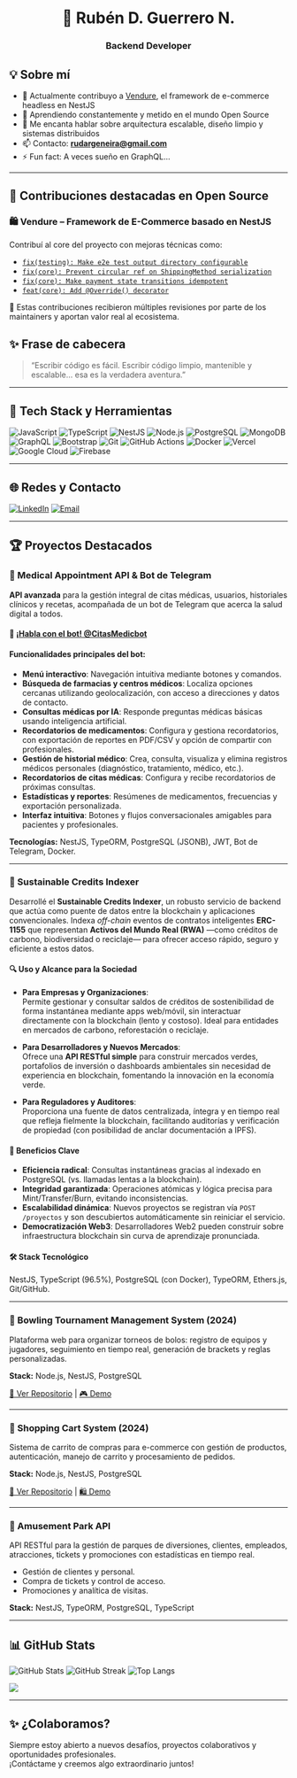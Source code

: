 <h1 align="center"><strong>🚀 Rubén D. Guerrero N.</strong></h1>
<h3 align="center">Backend Developer</h3>

## 💡 Sobre mí

- 🔭 Actualmente contribuyo a [Vendure](https://github.com/vendure-ecommerce/vendure), el framework de e-commerce headless en NestJS
- 🌱 Aprendiendo constantemente y metido en el mundo Open Source
- 💬 Me encanta hablar sobre arquitectura escalable, diseño limpio y sistemas distribuidos
- 📫 Contacto: **rudargeneira@gmail.com**
- ⚡ Fun fact: A veces sueño en GraphQL...

---

## 🚀 Contribuciones destacadas en Open Source

### 🛍️ Vendure – Framework de E-Commerce basado en NestJS

Contribuí al core del proyecto con mejoras técnicas como:

- [`fix(testing): Make e2e test output directory configurable`](https://github.com/vendure-ecommerce/vendure/pull/3723)
- [`fix(core): Prevent circular ref on ShippingMethod serialization`](https://github.com/vendure-ecommerce/vendure/pull/3736)
- [`fix(core): Make payment state transitions idempotent`](https://github.com/vendure-ecommerce/vendure/pull/3734)
- [`feat(core): Add @Override() decorator`](https://github.com/vendure-ecommerce/vendure/pull/3739)

💬 Estas contribuciones recibieron múltiples revisiones por parte de los maintainers y aportan valor real al ecosistema.


## ✨ Frase de cabecera

> “Escribir código es fácil. Escribir código limpio, mantenible y escalable... esa es la verdadera aventura.”

---

## 🚀 Tech Stack y Herramientas

![JavaScript](https://img.shields.io/badge/javascript-%23323330.svg?style=for-the-badge&logo=javascript&logoColor=%23F7DF1E)
![TypeScript](https://img.shields.io/badge/typescript-%23007ACC.svg?style=for-the-badge&logo=typescript&logoColor=white)
![NestJS](https://img.shields.io/badge/nestjs-%23E0234E.svg?style=for-the-badge&logo=nestjs&logoColor=white)
![Node.js](https://img.shields.io/badge/node.js-6DA55F?style=for-the-badge&logo=node.js&logoColor=white)
![PostgreSQL](https://img.shields.io/badge/postgres-%23316192.svg?style=for-the-badge&logo=postgresql&logoColor=white)
![MongoDB](https://img.shields.io/badge/MongoDB-%234ea94b.svg?style=for-the-badge&logo=mongodb&logoColor=white)
![GraphQL](https://img.shields.io/badge/-GraphQL-E10098?style=for-the-badge&logo=graphql&logoColor=white)
![Bootstrap](https://img.shields.io/badge/bootstrap-%238511FA.svg?style=for-the-badge&logo=bootstrap&logoColor=white)
![Git](https://img.shields.io/badge/git-%23F05033.svg?style=for-the-badge&logo=git&logoColor=white)
![GitHub Actions](https://img.shields.io/badge/github%20actions-%232671E5.svg?style=for-the-badge&logo=githubactions&logoColor=white)
![Docker](https://img.shields.io/badge/-Docker-333?style=for-the-badge&logo=docker)
![Vercel](https://img.shields.io/badge/vercel-%23000000.svg?style=for-the-badge&logo=vercel&logoColor=white)
![Google Cloud](https://img.shields.io/badge/GoogleCloud-%234285F4.svg?style=for-the-badge&logo=google-cloud&logoColor=white)
![Firebase](https://img.shields.io/badge/firebase-%23039BE5.svg?style=for-the-badge&logo=firebase)

---

## 🌐 Redes y Contacto

[![LinkedIn](https://img.shields.io/badge/LinkedIn-%230077B5.svg?logo=linkedin&logoColor=white)](https://www.linkedin.com/in/ruben-d-guerrero-n-9276bb195/)
[![Email](https://img.shields.io/badge/Email-D14836?style=for-the-badge&logo=gmail&logoColor=white)](mailto:rudargeneira@gmail.com)

---

## 🏆 Proyectos Destacados

### 🏥 Medical Appointment API & Bot de Telegram

**API avanzada** para la gestión integral de citas médicas, usuarios, historiales clínicos y recetas, acompañada de un bot de Telegram que acerca la salud digital a todos.

#### 🔗 [¡Habla con el bot! @CitasMedicbot](https://t.me/CitasMedicbot)

#### Funcionalidades principales del bot:

- **Menú interactivo**: Navegación intuitiva mediante botones y comandos.
- **Búsqueda de farmacias y centros médicos**: Localiza opciones cercanas utilizando geolocalización, con acceso a direcciones y datos de contacto.
- **Consultas médicas por IA**: Responde preguntas médicas básicas usando inteligencia artificial.
- **Recordatorios de medicamentos**: Configura y gestiona recordatorios, con exportación de reportes en PDF/CSV y opción de compartir con profesionales.
- **Gestión de historial médico**: Crea, consulta, visualiza y elimina registros médicos personales (diagnóstico, tratamiento, médico, etc.).
- **Recordatorios de citas médicas**: Configura y recibe recordatorios de próximas consultas.
- **Estadísticas y reportes**: Resúmenes de medicamentos, frecuencias y exportación personalizada.
- **Interfaz intuitiva**: Botones y flujos conversacionales amigables para pacientes y profesionales.

**Tecnologías:** NestJS, TypeORM, PostgreSQL (JSONB), JWT, Bot de Telegram, Docker.

---

### 🌱 Sustainable Credits Indexer

Desarrollé el **Sustainable Credits Indexer**, un robusto servicio de backend que actúa como puente de datos entre la blockchain y aplicaciones convencionales. Indexa *off-chain* eventos de contratos inteligentes **ERC-1155** que representan **Activos del Mundo Real (RWA)** —como créditos de carbono, biodiversidad o reciclaje— para ofrecer acceso rápido, seguro y eficiente a estos datos.

#### 🔍 Uso y Alcance para la Sociedad

- **Para Empresas y Organizaciones**:  
  Permite gestionar y consultar saldos de créditos de sostenibilidad de forma instantánea mediante apps web/móvil, sin interactuar directamente con la blockchain (lento y costoso). Ideal para entidades en mercados de carbono, reforestación o reciclaje.

- **Para Desarrolladores y Nuevos Mercados**:  
  Ofrece una **API RESTful simple** para construir mercados verdes, portafolios de inversión o dashboards ambientales sin necesidad de experiencia en blockchain, fomentando la innovación en la economía verde.

- **Para Reguladores y Auditores**:  
  Proporciona una fuente de datos centralizada, íntegra y en tiempo real que refleja fielmente la blockchain, facilitando auditorías y verificación de propiedad (con posibilidad de anclar documentación a IPFS).

#### 🌟 Beneficios Clave

- **Eficiencia radical**: Consultas instantáneas gracias al indexado en PostgreSQL (vs. llamadas lentas a la blockchain).
- **Integridad garantizada**: Operaciones atómicas y lógica precisa para Mint/Transfer/Burn, evitando inconsistencias.
- **Escalabilidad dinámica**: Nuevos proyectos se registran vía `POST /proyectos` y son descubiertos automáticamente sin reiniciar el servicio.
- **Democratización Web3**: Desarrolladores Web2 pueden construir sobre infraestructura blockchain sin curva de aprendizaje pronunciada.

#### 🛠️ Stack Tecnológico

NestJS, TypeScript (96.5%), PostgreSQL (con Docker), TypeORM, Ethers.js, Git/GitHub.

---

### 🎳 Bowling Tournament Management System (2024)

Plataforma web para organizar torneos de bolos: registro de equipos y jugadores, seguimiento en tiempo real, generación de brackets y reglas personalizadas.

**Stack:** Node.js, NestJS, PostgreSQL

[🔗 Ver Repositorio](#) | [🎮 Demo](#)

---

### 🛒 Shopping Cart System (2024)

Sistema de carrito de compras para e-commerce con gestión de productos, autenticación, manejo de carrito y procesamiento de pedidos.

**Stack:** Node.js, NestJS, PostgreSQL

[🔗 Ver Repositorio](#) | [🛍️ Demo](#)

---

### 🎡 Amusement Park API

API RESTful para la gestión de parques de diversiones, clientes, empleados, atracciones, tickets y promociones con estadísticas en tiempo real.

- Gestión de clientes y personal.
- Compra de tickets y control de acceso.
- Promociones y analítica de visitas.

**Stack:** NestJS, TypeORM, PostgreSQL, TypeScript

---

## 📊 GitHub Stats

![GitHub Stats](https://github-readme-stats.vercel.app/api?username=RubenDarioGuerreroNeira&theme=dark&hide_border=false&include_all_commits=false&count_private=false)
![GitHub Streak](https://github-readme-streak-stats.herokuapp.com/?user=RubenDarioGuerreroNeira&theme=dark&hide_border=false)
![Top Langs](https://github-readme-stats.vercel.app/api/top-langs/?username=RubenDarioGuerreroNeira&theme=dark&hide_border=false&layout=compact)

[![](https://visitcount.itsvg.in/api?id=RubenDarioGuerreroNeira&icon=8&color=0)](https://visitcount.itsvg.in)

---

## ✨ ¿Colaboramos?

Siempre estoy abierto a nuevos desafíos, proyectos colaborativos y oportunidades profesionales.  
¡Contáctame y creemos algo extraordinario juntos!

<!--
Proudly created with Copilot & GPRM (https://gprm.itsvg.in)
-->
